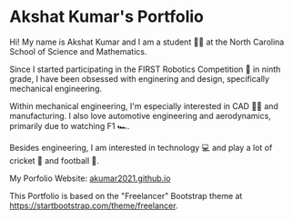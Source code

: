 # Akshat Kumar's Portfolio

Hi! My name is Akshat Kumar and I am a student 👨‍🎓 at the North Carolina School of Science and Mathematics.

Since I started participating in the FIRST Robotics Competition 🤖 in ninth grade, I have been obsessed with enginering and design, specifically mechanical engineering.

Within mechanical engineering, I'm especially interested in CAD 👨‍💻 and manufacturing. I also love automotive engineering and aerodynamics, primarily due to watching F1 🏎.

Besides engineering, I am interested in technology 💻 and play a lot of cricket 🏏 and football 🏈. 

My Porfolio Website: [akumar2021.github.io](https://akumar2021.github.io/)

This Portfolio is based on the "Freelancer" Bootstrap theme at https://startbootstrap.com/theme/freelancer.
